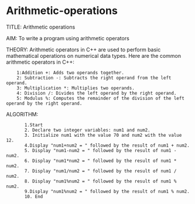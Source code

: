 # Arithmetic-operations
TITLE: Arithmetic operations

AIM: To write a program using arithmetic operators 

THEORY: Arithmetic operators in C++ are used to perform basic mathematical operations on numerical data types. Here are the common arithmetic operators in C++:

        1:Addition +: Adds two operands together.
        2: Subtraction -: Subtracts the right operand from the left operand.
        3: Multiplication *: Multiplies two operands.
        4: Division /: Divides the left operand by the right operand.
        5: Modulus %: Computes the remainder of the division of the left operand by the right operand.
        
ALGORITHM:

           1.Start 
           2. Declare two integer variables: num1 and num2.
           3. Initialize num1 with the value 70 and num2 with the value 12.
           4.Display "num1+num2 = " followed by the result of num1 + num2.
           5. Display "num1-num2 = " followed by the result of num1 - num2.
           6. Display "num1*num2 = " followed by the result of num1 * num2.
           7. Display "num1/num2 = " followed by the result of num1 / num2.
           8. Display "num1%num2 = " followed by the result of num1 % num2.
           9.Display "num1%num2 = " followed by the result of num1 % num2.
           10. End        







        
